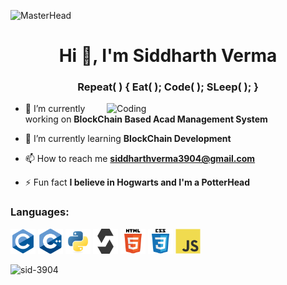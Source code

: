 ![MasterHead](https://visme.co/blog/wp-content/uploads/2020/03/animation-software-header-wide.gif)
<h1 align="center">Hi 👋, I'm Siddharth Verma</h1>
<h3 align="center">Repeat( ) { Eat( ); Code( ); SLeep( ); }</h3>
<img  align="right" alt="Coding" width="350" src="https://i.pinimg.com/originals/e8/f4/53/e8f453469a3ec97ecd354df465d73913.gif">

- 🔭 I’m currently working on **BlockChain Based Acad Management System**

- 🌱 I’m currently learning **BlockChain Development**

- 📫 How to reach me **siddharthverma3904@gmail.com**

- ⚡ Fun fact **I believe in Hogwarts and I'm a PotterHead**

<p align="left">
</p>

<h3 align="left">Languages:</h3>
<p align="left">
  <img src="https://raw.githubusercontent.com/devicons/devicon/master/icons/c/c-original.svg" alt="C" width="40" height="40"/>
  <img src="https://raw.githubusercontent.com/devicons/devicon/master/icons/cplusplus/cplusplus-original.svg" alt="C++" width="40" height="40"/>
  <img src="https://raw.githubusercontent.com/devicons/devicon/master/icons/python/python-original.svg" alt="Python" width="40" height="40"/>
  <img src="https://raw.githubusercontent.com/devicons/devicon/master/icons/solidity/solidity-plain.svg" alt="Solidity" width="40" height="40"/>
  <img src="https://raw.githubusercontent.com/devicons/devicon/master/icons/html5/html5-original-wordmark.svg" alt="HTML5" width="40" height="40"/>
  <img src="https://raw.githubusercontent.com/devicons/devicon/master/icons/css3/css3-original-wordmark.svg" alt="CSS" width="40" height="40"/>
  <img src="https://raw.githubusercontent.com/devicons/devicon/master/icons/javascript/javascript-original.svg" alt="JS" width="40" height="40"/>

<p><img align="left" src="https://github-readme-stats.vercel.app/api/top-langs?username=sid-3904&show_icons=true&locale=en&layout=compact" alt="sid-3904" /></p>
